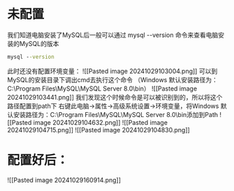 # 未配置
我们知道电脑安装了MySQL后一般可以通过 mysql --version 命令来查看电脑安装的MySQL的版本
```cmd
mysql --version

```
此时还没有配置环境变量：
![[Pasted image 20241029103004.png]]
可以到MySQL的安装目录下调出cmd去执行这个命令 （Windows 默认安装路径为：C:\Program Files\MySQL\MySQL Server 8.0\bin）
![[Pasted image 20241029103441.png]]
我们发现这个时候命令是可以被识别到的，所以将这个路径配置到path下
右键此电脑→属性→高级系统设置→环境变量，将Windows 默认安装路径为：C:\Program Files\MySQL\MySQL Server 8.0\bin添加到Path
![[Pasted image 20241029104632.png]]
![[Pasted image 20241029104715.png]]
![[Pasted image 20241029104830.png]]
# 配置好后：
![[Pasted image 20241029160914.png]]